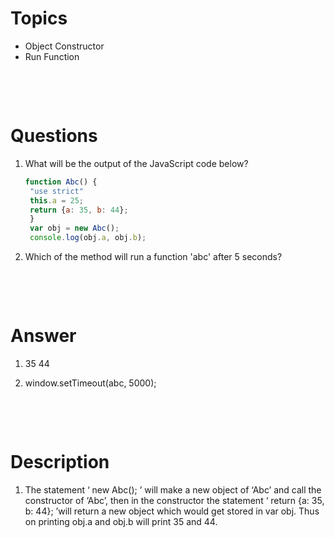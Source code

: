 # Topics

- Object Constructor
- Run Function

&nbsp;

&nbsp;

# Questions

1. What will be the output of the JavaScript code below?



   ```js
   function Abc() {
    "use strict"
    this.a = 25;
    return {a: 35, b: 44};
    }
    var obj = new Abc();
    console.log(obj.a, obj.b);
   ```

2. Which of the method will run a function 'abc' after 5 seconds?



&nbsp;

&nbsp;

# Answer

1. 35 44

2. window.setTimeout(abc, 5000);

&nbsp;

&nbsp;


# Description

1. The statement ‘ new Abc(); ’ will make a new object of ‘Abc’ and call the constructor of ‘Abc’, then in the constructor the statement ‘ return {a: 35, b: 44}; ’will return a new object which would get stored in var obj. Thus on printing obj.a and obj.b will print 35 and 44.

